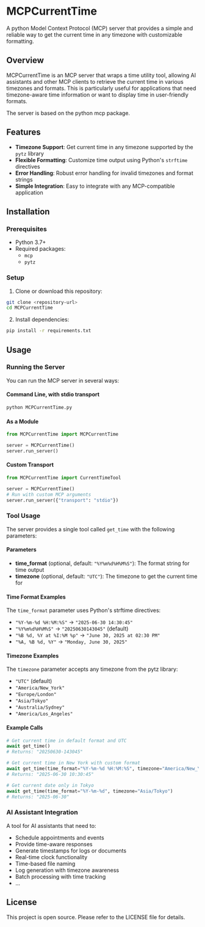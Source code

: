 # MCPCurrentTime

A python Model Context Protocol (MCP) server that provides a simple and reliable way to get the current time in any timezone with customizable formatting.

## Overview

MCPCurrentTime is an MCP server that wraps a time utility tool, allowing AI assistants and other MCP clients to retrieve the current time in various timezones and formats. This is particularly useful for applications that need timezone-aware time information or want to display time in user-friendly formats.

The server is based on the python mcp package.

## Features

- **Timezone Support**: Get current time in any timezone supported by the `pytz` library
- **Flexible Formatting**: Customize time output using Python's `strftime` directives
- **Error Handling**: Robust error handling for invalid timezones and format strings
- **Simple Integration**: Easy to integrate with any MCP-compatible application

## Installation

### Prerequisites

- Python 3.7+
- Required packages:
  - `mcp`
  - `pytz`

### Setup

1. Clone or download this repository:
```bash
git clone <repository-url>
cd MCPCurrentTime
```

2. Install dependencies:
```bash
pip install -r requirements.txt
```

## Usage

### Running the Server

You can run the MCP server in several ways:

#### Command Line, with stdio transport
```bash
python MCPCurrentTime.py
```

#### As a Module
```python
from MCPCurrentTime import MCPCurrentTime

server = MCPCurrentTime()
server.run_server()
```

#### Custom Transport
```python
from MCPCurrentTime import CurrentTimeTool

server = MCPCurrentTime()
# Run with custom MCP arguments
server.run_server({"transport": "stdio"})
```

### Tool Usage

The server provides a single tool called `get_time` with the following parameters:

#### Parameters

- **time_format** (optional, default: `"%Y%m%d%H%M%S"`): The format string for time output
- **timezone** (optional, default: `"UTC"`): The timezone to get the current time for

#### Time Format Examples

The `time_format` parameter uses Python's strftime directives:

- `"%Y-%m-%d %H:%M:%S"` → `"2025-06-30 14:30:45"`
- `"%Y%m%d%H%M%S"` → `"20250630143045"` (default)
- `"%B %d, %Y at %I:%M %p"` → `"June 30, 2025 at 02:30 PM"`
- `"%A, %B %d, %Y"` → `"Monday, June 30, 2025"`

#### Timezone Examples

The `timezone` parameter accepts any timezone from the pytz library:

- `"UTC"` (default)
- `"America/New_York"`
- `"Europe/London"`
- `"Asia/Tokyo"`
- `"Australia/Sydney"`
- `"America/Los_Angeles"`

#### Example Calls

```python
# Get current time in default format and UTC
await get_time()
# Returns: "20250630-143045"

# Get current time in New York with custom format
await get_time(time_format="%Y-%m-%d %H:%M:%S", timezone="America/New_York")
# Returns: "2025-06-30 10:30:45"

# Get current date only in Tokyo
await get_time(time_format="%Y-%m-%d", timezone="Asia/Tokyo")
# Returns: "2025-06-30"
```

### AI Assistant Integration
A tool for AI assistants that need to:
- Schedule appointments and events
- Provide time-aware responses
- Generate timestamps for logs or documents
- Real-time clock functionality
- Time-based file naming
- Log generation with timezone awareness
- Batch processing with time tracking
- ...

## License

This project is open source. Please refer to the LICENSE file for details.
